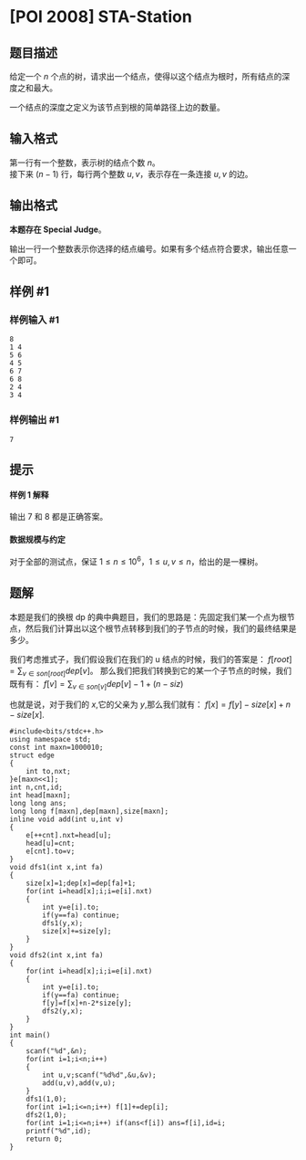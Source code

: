 # [POI 2008] STA-Station

## 题目描述

给定一个 $n$ 个点的树，请求出一个结点，使得以这个结点为根时，所有结点的深度之和最大。

一个结点的深度之定义为该节点到根的简单路径上边的数量。

## 输入格式

第一行有一个整数，表示树的结点个数 $n$。  
接下来 $(n - 1)$ 行，每行两个整数 $u, v$，表示存在一条连接 $u, v$ 的边。

## 输出格式

**本题存在 Special Judge**。

输出一行一个整数表示你选择的结点编号。如果有多个结点符合要求，输出任意一个即可。

## 样例 #1

### 样例输入 #1

```
8
1 4
5 6
4 5
6 7
6 8
2 4
3 4
```

### 样例输出 #1

```
7
```

## 提示

#### 样例 1 解释

输出 $7$ 和 $8$ 都是正确答案。

#### 数据规模与约定

对于全部的测试点，保证 $1 \leq n \leq 10^6$，$1 \leq u, v \leq n$，给出的是一棵树。

## 题解
本题是我们的换根 dp 的典中典题目，我们的思路是：先固定我们某一个点为根节点，然后我们计算出以这个根节点转移到我们的子节点的时候，我们的最终结果是多少。

我们考虑推式子，我们假设我们在我们的 u 结点的时候，我们的答案是：
$f[root]=\sum_{v\in son[root]} dep[v]$。
那么我们把我们转换到它的某一个子节点的时候，我们既有有：
$f[v]=\sum_{v\in son[v]}dep[v]-1+(n-siz)$

也就是说，对于我们的 $x$,它的父亲为 $y$,那么我们就有：
$f[x]=f[y]-size[x]+n-size[x].$

```
#include<bits/stdc++.h>
using namespace std;
const int maxn=1000010;
struct edge
{
	int to,nxt;
}e[maxn<<1];
int n,cnt,id;
int head[maxn];
long long ans;
long long f[maxn],dep[maxn],size[maxn];
inline void add(int u,int v)
{
	e[++cnt].nxt=head[u];
	head[u]=cnt;
	e[cnt].to=v;
}
void dfs1(int x,int fa)
{
	size[x]=1;dep[x]=dep[fa]+1;
	for(int i=head[x];i;i=e[i].nxt)
	{
		int y=e[i].to;
		if(y==fa) continue;
		dfs1(y,x);
		size[x]+=size[y];
	}
}
void dfs2(int x,int fa)
{
	for(int i=head[x];i;i=e[i].nxt)
	{
		int y=e[i].to;
		if(y==fa) continue;
		f[y]=f[x]+n-2*size[y];
		dfs2(y,x);
	}
}
int main()
{
	scanf("%d",&n);
	for(int i=1;i<n;i++)
	{
		int u,v;scanf("%d%d",&u,&v);
		add(u,v),add(v,u);
	}
	dfs1(1,0);
	for(int i=1;i<=n;i++) f[1]+=dep[i];
	dfs2(1,0);
	for(int i=1;i<=n;i++) if(ans<f[i]) ans=f[i],id=i;
	printf("%d",id);
	return 0;
}

```